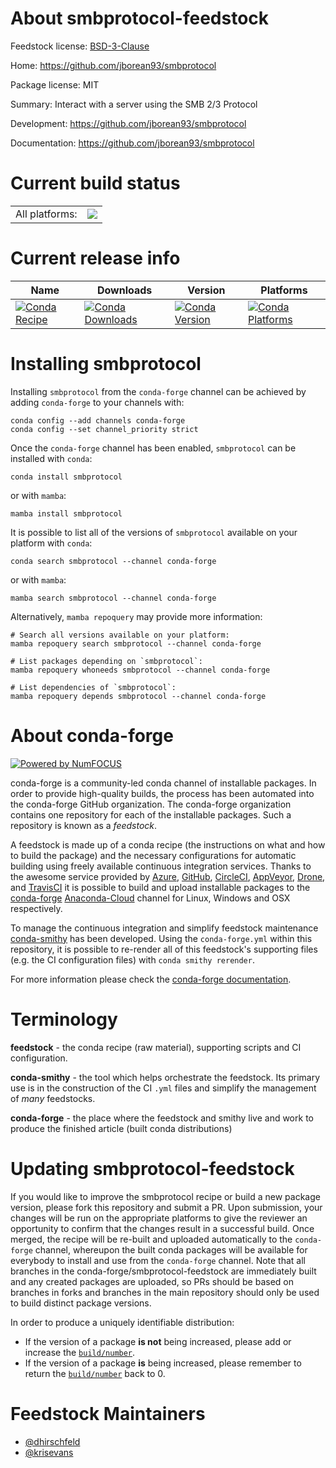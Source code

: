 About smbprotocol-feedstock
===========================

Feedstock license: [BSD-3-Clause](https://github.com/conda-forge/smbprotocol-feedstock/blob/main/LICENSE.txt)

Home: https://github.com/jborean93/smbprotocol

Package license: MIT

Summary: Interact with a server using the SMB 2/3 Protocol

Development: https://github.com/jborean93/smbprotocol

Documentation: https://github.com/jborean93/smbprotocol

Current build status
====================


<table><tr><td>All platforms:</td>
    <td>
      <a href="https://dev.azure.com/conda-forge/feedstock-builds/_build/latest?definitionId=10563&branchName=main">
        <img src="https://dev.azure.com/conda-forge/feedstock-builds/_apis/build/status/smbprotocol-feedstock?branchName=main">
      </a>
    </td>
  </tr>
</table>

Current release info
====================

| Name | Downloads | Version | Platforms |
| --- | --- | --- | --- |
| [![Conda Recipe](https://img.shields.io/badge/recipe-smbprotocol-green.svg)](https://anaconda.org/conda-forge/smbprotocol) | [![Conda Downloads](https://img.shields.io/conda/dn/conda-forge/smbprotocol.svg)](https://anaconda.org/conda-forge/smbprotocol) | [![Conda Version](https://img.shields.io/conda/vn/conda-forge/smbprotocol.svg)](https://anaconda.org/conda-forge/smbprotocol) | [![Conda Platforms](https://img.shields.io/conda/pn/conda-forge/smbprotocol.svg)](https://anaconda.org/conda-forge/smbprotocol) |

Installing smbprotocol
======================

Installing `smbprotocol` from the `conda-forge` channel can be achieved by adding `conda-forge` to your channels with:

```
conda config --add channels conda-forge
conda config --set channel_priority strict
```

Once the `conda-forge` channel has been enabled, `smbprotocol` can be installed with `conda`:

```
conda install smbprotocol
```

or with `mamba`:

```
mamba install smbprotocol
```

It is possible to list all of the versions of `smbprotocol` available on your platform with `conda`:

```
conda search smbprotocol --channel conda-forge
```

or with `mamba`:

```
mamba search smbprotocol --channel conda-forge
```

Alternatively, `mamba repoquery` may provide more information:

```
# Search all versions available on your platform:
mamba repoquery search smbprotocol --channel conda-forge

# List packages depending on `smbprotocol`:
mamba repoquery whoneeds smbprotocol --channel conda-forge

# List dependencies of `smbprotocol`:
mamba repoquery depends smbprotocol --channel conda-forge
```


About conda-forge
=================

[![Powered by
NumFOCUS](https://img.shields.io/badge/powered%20by-NumFOCUS-orange.svg?style=flat&colorA=E1523D&colorB=007D8A)](https://numfocus.org)

conda-forge is a community-led conda channel of installable packages.
In order to provide high-quality builds, the process has been automated into the
conda-forge GitHub organization. The conda-forge organization contains one repository
for each of the installable packages. Such a repository is known as a *feedstock*.

A feedstock is made up of a conda recipe (the instructions on what and how to build
the package) and the necessary configurations for automatic building using freely
available continuous integration services. Thanks to the awesome service provided by
[Azure](https://azure.microsoft.com/en-us/services/devops/), [GitHub](https://github.com/),
[CircleCI](https://circleci.com/), [AppVeyor](https://www.appveyor.com/),
[Drone](https://cloud.drone.io/welcome), and [TravisCI](https://travis-ci.com/)
it is possible to build and upload installable packages to the
[conda-forge](https://anaconda.org/conda-forge) [Anaconda-Cloud](https://anaconda.org/)
channel for Linux, Windows and OSX respectively.

To manage the continuous integration and simplify feedstock maintenance
[conda-smithy](https://github.com/conda-forge/conda-smithy) has been developed.
Using the ``conda-forge.yml`` within this repository, it is possible to re-render all of
this feedstock's supporting files (e.g. the CI configuration files) with ``conda smithy rerender``.

For more information please check the [conda-forge documentation](https://conda-forge.org/docs/).

Terminology
===========

**feedstock** - the conda recipe (raw material), supporting scripts and CI configuration.

**conda-smithy** - the tool which helps orchestrate the feedstock.
                   Its primary use is in the construction of the CI ``.yml`` files
                   and simplify the management of *many* feedstocks.

**conda-forge** - the place where the feedstock and smithy live and work to
                  produce the finished article (built conda distributions)


Updating smbprotocol-feedstock
==============================

If you would like to improve the smbprotocol recipe or build a new
package version, please fork this repository and submit a PR. Upon submission,
your changes will be run on the appropriate platforms to give the reviewer an
opportunity to confirm that the changes result in a successful build. Once
merged, the recipe will be re-built and uploaded automatically to the
`conda-forge` channel, whereupon the built conda packages will be available for
everybody to install and use from the `conda-forge` channel.
Note that all branches in the conda-forge/smbprotocol-feedstock are
immediately built and any created packages are uploaded, so PRs should be based
on branches in forks and branches in the main repository should only be used to
build distinct package versions.

In order to produce a uniquely identifiable distribution:
 * If the version of a package **is not** being increased, please add or increase
   the [``build/number``](https://docs.conda.io/projects/conda-build/en/latest/resources/define-metadata.html#build-number-and-string).
 * If the version of a package **is** being increased, please remember to return
   the [``build/number``](https://docs.conda.io/projects/conda-build/en/latest/resources/define-metadata.html#build-number-and-string)
   back to 0.

Feedstock Maintainers
=====================

* [@dhirschfeld](https://github.com/dhirschfeld/)
* [@krisevans](https://github.com/krisevans/)

